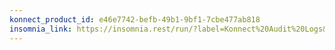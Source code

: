 ```yaml
---
konnect_product_id: e46e7742-befb-49b1-9bf1-7cbe477ab818
insomnia_link: https://insomnia.rest/run/?label=Konnect%20Audit%20Logs&uri=https%3A%2F%2Fraw.githubusercontent.com%2FKong%2Fdocs.konghq.com%2Fmain%2Fapi-specs%2FKonnect%2Fv2%2Fyaml%2Faudit-logs.yaml
---
```

